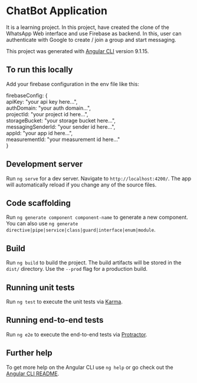 # ChatBot Application

It is a learning project. In this project, have created the clone of the WhatsApp Web interface
and use Firebase as backend. In this, user can authenticate with Google to create / join a group and start 
messaging.

This project was generated with [Angular CLI](https://github.com/angular/angular-cli) version 9.1.15.

## To run this locally
Add your firebase configuration in the env file like this:

firebaseConfig: {
<br>
apiKey: "your api key here...",
<br>
authDomain: "your auth domain...",
<br>
projectId: "your project id here...",
<br>
storageBucket: "your storage bucket here...",
<br>
messagingSenderId: "your sender id here...",
<br>
appId: "your app id here...",
<br>
measurementId: "your measurement id here..."
<br>
}


## Development server

Run `ng serve` for a dev server. Navigate to `http://localhost:4200/`. The app will automatically reload if you change any of the source files.

## Code scaffolding

Run `ng generate component component-name` to generate a new component. You can also use `ng generate directive|pipe|service|class|guard|interface|enum|module`.

## Build

Run `ng build` to build the project. The build artifacts will be stored in the `dist/` directory. Use the `--prod` flag for a production build.

## Running unit tests

Run `ng test` to execute the unit tests via [Karma](https://karma-runner.github.io).

## Running end-to-end tests

Run `ng e2e` to execute the end-to-end tests via [Protractor](http://www.protractortest.org/).

## Further help

To get more help on the Angular CLI use `ng help` or go check out the [Angular CLI README](https://github.com/angular/angular-cli/blob/master/README.md).
